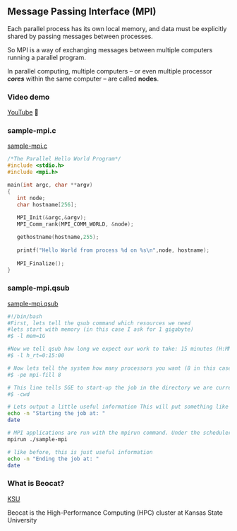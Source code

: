 ## Message Passing Interface (MPI)

Each parallel process has its own local memory, and data must be explicitly shared by passing messages between processes.

So MPI is a way of exchanging messages between multiple computers running a parallel program.

In parallel computing, multiple computers &ndash; or even multiple processor ***cores*** within the same computer &ndash; are called **nodes**.

### Video demo

[YouTube](https://youtu.be/X03Ck8TyckQ) 🚀

### sample-mpi.c

[sample-mpi.c](http://people.cs.ksu.edu/~mozes/beocat/sample-mpi.c)

```c
/*The Parallel Hello World Program*/
#include <stdio.h>
#include <mpi.h>

main(int argc, char **argv)
{
   int node;
   char hostname[256];
   
   MPI_Init(&argc,&argv);
   MPI_Comm_rank(MPI_COMM_WORLD, &node);

   gethostname(hostname,255);
     
   printf("Hello World from process %d on %s\n",node, hostname);
            
   MPI_Finalize();
}
```

### sample-mpi.qsub

[sample-mpi.qsub](http://people.cs.ksu.edu/~mozes/beocat/sample-mpi.qsub)

```sh
#!/bin/bash
#First, lets tell the qsub command which resources we need
#lets start with memory (in this case I ask for 1 gigabyte)
#$ -l mem=1G

#Now we tell qsub how long we expect our work to take: 15 minutes (H:MM:SS)
#$ -l h_rt=0:15:00

# Now lets tell the system how many processors you want (8 in this case)
#$ -pe mpi-fill 8

# This line tells SGE to start-up the job in the directory we are currently in.
#$ -cwd

# Lets output a little useful information This will put something like "Starting the job at: Thu Jan 26 10:43:26 CST 2012" in your output file
echo -n "Starting the job at: "
date

# MPI applications are run with the mpirun command. Under the scheduler it will automatically determine and connect to the right processors and machines.
mpirun ./sample-mpi

# like before, this is just useful information
echo -n "Ending the job at: "
date
```

### What is Beocat?

[KSU](https://support.beocat.ksu.edu/BeocatDocs/index.php/Main_Page)

Beocat is the High-Performance Computing (HPC) cluster at Kansas State University

<br>
